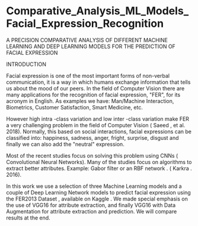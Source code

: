 # Comparative_Analysis_ML_Models_Facial_Expression_Recognition
A PRECISION COMPARATIVE ANALYSIS OF DIFFERENT MACHINE LEARNING AND DEEP LEARNING MODELS FOR THE PREDICTION OF FACIAL EXPRESSION

INTRODUCTION

Facial expression is one of the most important forms of non-verbal communication, it is a way in which humans exchange information that tells us about the mood of our peers. In the field of Computer Vision there are many applications for the recognition of facial expression, "FER", for its acronym in English. As examples we have: Man/Machine Interaction, Biometrics, Customer Satisfaction, Smart Medicine, etc.

However high intra -class variation and low inter -class variation make FER a very challenging problem in the field of Computer Vision ( Saeed , et al. 2018). Normally, this based on social interactions, facial expressions can be classified into: happiness, sadness, anger, fright, surprise, disgust and finally we can also add the "neutral" expression.

Most of the recent studies focus on solving this problem using CNNs ( Convolutional Neural Networks). Many of the studies focus on algorithms to extract better attributes. Example: Gabor filter or an RBF network . ( Karkra . 2016).

In this work we use a selection of three Machine Learning models and a couple of Deep Learning Network models to predict facial expression using the FER2013 Dataset , available on Kaggle . We made special emphasis on the use of VGG16 for attribute extraction, and finally VGG16 with Data Augmentation for attribute extraction and prediction. We will compare results at the end.

